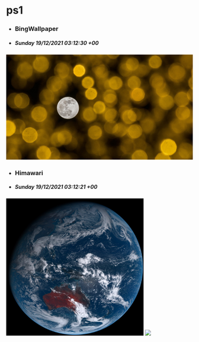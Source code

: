 # ps1

- ### BingWallpaper
- ##### Sunday 19/12/2021 03:12:30 +00
<img src="BingWallpaper/latest.jpg" width="700" height="auto" title="👉  BingWallpaper  👈">


- ### Himawari 
- ##### Sunday 19/12/2021 03:12:21 +00
<img src="Himawari/latest.jpg" width="auto" height="371" title="👉  Himawari  👈"> <img src="Himawari/himawari.webp" width="auto" height="371"/>






